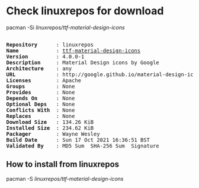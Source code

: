 # Check linuxrepos for download

pacman -Si *linuxrepos/ttf-material-design-icons*

<div class="highlight"><pre class="highlight"><text>
<b>Repository</b>      : linuxrepos
<b>Name</b>            : <a href="../../x86_64/ttf-material-design-icons-4.0.0-1-any.pkg.tar.zst">ttf-material-design-icons</a>
<b>Version</b>         : 4.0.0-1
<b>Description</b>     : Material Design icons by Google
<b>Architecture</b>    : any
<b>URL</b>             : http://google.github.io/material-design-icons/
<b>Licenses</b>        : Apache
<b>Groups</b>          : None
<b>Provides</b>        : None
<b>Depends On</b>      : None
<b>Optional Deps</b>   : None
<b>Conflicts With</b>  : None
<b>Replaces</b>        : None
<b>Download Size</b>   : 134.26 KiB
<b>Installed Size</b>  : 234.62 KiB
<b>Packager</b>        : Wayne Wesley <wayne6324@gmail.com>
<b>Build Date</b>      : Sun 17 Oct 2021 16:36:51 BST
<b>Validated By</b>    : MD5 Sum  SHA-256 Sum  Signature
</text></pre></div>

## How to install from linuxrepos

pacman -S *linuxrepos/ttf-material-design-icons*
